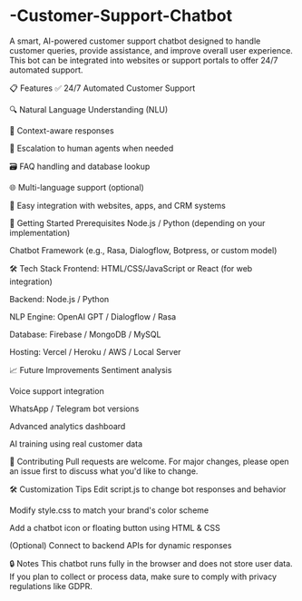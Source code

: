 # -Customer-Support-Chatbot
A smart, AI-powered customer support chatbot designed to handle customer queries, provide assistance, and improve overall user experience. This bot can be integrated into websites or support portals to offer 24/7 automated support.

📋 Features
✅ 24/7 Automated Customer Support

🔍 Natural Language Understanding (NLU)

🧠 Context-aware responses

📨 Escalation to human agents when needed

🗃️ FAQ handling and database lookup

🌐 Multi-language support (optional)

🔌 Easy integration with websites, apps, and CRM systems

🚀 Getting Started
Prerequisites
Node.js / Python (depending on your implementation)

Chatbot Framework (e.g., Rasa, Dialogflow, Botpress, or custom model)

🛠️ Tech Stack
Frontend: HTML/CSS/JavaScript or React (for web integration)

Backend: Node.js / Python

NLP Engine: OpenAI GPT / Dialogflow / Rasa

Database: Firebase / MongoDB / MySQL

Hosting: Vercel / Heroku / AWS / Local Server

📈 Future Improvements
Sentiment analysis

Voice support integration

WhatsApp / Telegram bot versions

Advanced analytics dashboard

AI training using real customer data

🤝 Contributing
Pull requests are welcome. For major changes, please open an issue first to discuss what you'd like to change.

🛠️ Customization Tips
Edit script.js to change bot responses and behavior

Modify style.css to match your brand's color scheme

Add a chatbot icon or floating button using HTML & CSS

(Optional) Connect to backend APIs for dynamic responses


🔒 Notes
This chatbot runs fully in the browser and does not store user data. If you plan to collect or process data, make sure to comply with privacy regulations like GDPR.

